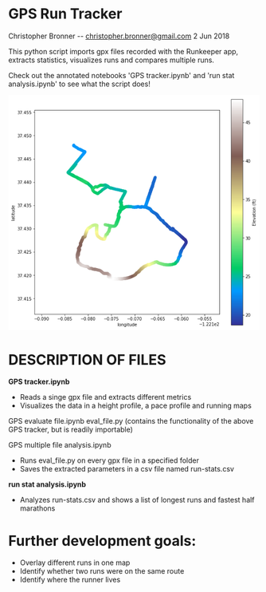 # GPS Run Tracker
Christopher Bronner -- christopher.bronner@gmail.com
2 Jun 2018

This python script imports gpx files recorded with the Runkeeper app, extracts statistics, visualizes runs and compares multiple runs.

Check out the annotated notebooks 'GPS tracker.ipynb' and 'run stat analysis.ipynb' to see what the script does!

<img src="gps-map.png">

DESCRIPTION OF FILES
====================================

<b>GPS tracker.ipynb</b>
- Reads a singe gpx file and extracts different metrics
- Visualizes the data in a height profile, a pace profile and running maps

GPS evaluate file.ipynb
eval_file.py (contains the functionality of the above GPS tracker, but is readily importable)

GPS multiple file analysis.ipynb
- Runs eval_file.py on every gpx file in a specified folder
- Saves the extracted parameters in a csv file named run-stats.csv

<b>run stat analysis.ipynb</b>
- Analyzes run-stats.csv and shows a list of longest runs and fastest half marathons


Further development goals:
====================================

- Overlay different runs in one map
- Identify whether two runs were on the same route
- Identify where the runner lives
